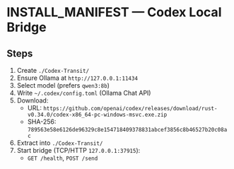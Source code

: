 # INSTALL_MANIFEST — Codex Local Bridge

## Steps
1. Create `./Codex-Transit/`
2. Ensure Ollama at `http://127.0.0.1:11434`
3. Select model (prefers `qwen3:8b`)
4. Write `~/.codex/config.toml` (Ollama Chat API)
5. Download:
   - URL: `https://github.com/openai/codex/releases/download/rust-v0.34.0/codex-x86_64-pc-windows-msvc.exe.zip`
   - SHA-256: `789563e58e6126de96329c8e154718409378831abcef3856c8b46527b20c08ac`
6. Extract into `./Codex-Transit/`
7. Start bridge (TCP/HTTP `127.0.0.1:37915`):
   - `GET /health`, `POST /send`

